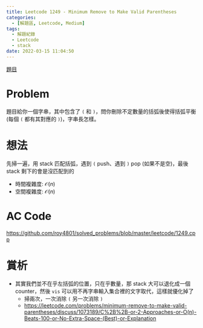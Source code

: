 ```yaml
---
title: Leetcode 1249 - Minimum Remove to Make Valid Parentheses
categories:
  - [解題區, Leetcode, Medium]
tags:
  - 解題紀錄
  - Leetcode
  - stack
date: 2022-03-15 11:04:50
---
```


[題目](https://leetcode.com/problems/minimum-remove-to-make-valid-parentheses/)

# Problem

題目給你一個字串，其中包含了 `(` 和 `)`，問你刪除不定數量的括弧後使得括弧平衡(每個 `(` 都有其對應的 `)`)，字串長怎樣。

# 想法

先掃一遍，用 stack 匹配括弧，遇到 `(` push、遇到 `)` pop (如果不是空)，最後 stack 剩下的會是沒匹配到的

- 時間複雜度: $\mathcal{O}(n)$
- 空間複雜度: $\mathcal{O}(n)$

# AC Code

<https://github.com/roy4801/solved_problems/blob/master/leetcode/1249.cpp>

# 賞析

- 其實我們並不在乎左括弧的位置，只在乎數量，那 stack 大可以退化成一個 counter，然後 `vis` 可以用不再字串輸入集合裡的文字取代，這樣就優化掉了
  - 掃兩次，一次消除 `(` 另一次消除 `)`
  - <https://leetcode.com/problems/minimum-remove-to-make-valid-parentheses/discuss/1073189/C%2B%2B-or-2-Approaches-or-O(n)-Beats-100-or-No-Extra-Space-(Best)-or-Explanation>
